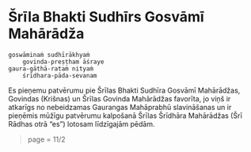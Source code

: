 # Šrīla Bhakti Sudhīrs Gosvāmī Mahārādža

    goswāminaṁ sudhīrākhyaṁ
        govinda-preṣṭham āśraye
    gaura-gāthā-rataṁ nityaṁ
        śrīdhara-pāda-sevanam

Es pieņemu patvērumu pie Šrīlas Bhakti Sudhīra Gosvāmī Mahārādžas, Govindas (Krišnas) un Šrīlas Govinda Mahārādžas favorīta, jo viņš ir atkarīgs no nebeidzamas Gaurangas Mahāprabhū slavināšanas un ir pieņēmis mūžīgu patvērumu kalpošanā Šrīlas Šrīdhāra Mahārādžas (Šrī Rādhas otrā “es”) lotosam līdzīgajām pēdām. 

> page = 11/2
